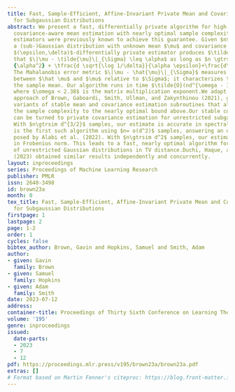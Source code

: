```yaml
---
title: Fast, Sample-Efficient, Affine-Invariant Private Mean and Covariance Estimation
  for Subgaussian Distributions
abstract: We present a fast, differentially private algorithm for high-dimensional
  covariance-aware mean estimation with nearly optimal sample complexity. Only exponential-time
  estimators were previously known to achieve this guarantee. Given $n$ samples from
  a (sub-)Gaussian distribution with unknown mean $\mu$ and covariance $\Sigma$, our
  $(\epsilon,\delta)$-differentially private estimator produces $\tilde{\mu}$ such
  that $\|\mu - \tilde{\mu}\|_{\Sigma} \leq \alpha$ as long as $n \gtrsim \tfrac d
  {\alpha^2} + \tfrac{d \sqrt{\log 1/\delta}}{\alpha \epsilon}+\frac{d\log 1/\delta}{\epsilon}$.
  The Mahalanobis error metric $\|\mu - \hat{\mu}\|_{\Sigma}$ measures the distance
  between $\hat \mu$ and $\mu$ relative to $\Sigma$; it characterizes the error of
  the sample mean. Our algorithm runs in time $\tilde{O}(nd^{\omega - 1} + nd/\eps)$,
  where $\omega < 2.38$ is the matrix multiplication exponent.We adapt an exponential-time
  approach of Brown, Gaboardi, Smith, Ullman, and Zakynthinou (2021), giving efficient
  variants of stable mean and covariance estimation subroutines that also improve
  the sample complexity to the nearly optimal bound above.Our stable covariance estimator
  can be turned to private covariance estimation for unrestricted subgaussian distributions.
  With $n\gtrsim d^{3/2}$ samples, our estimate is accurate in spectral norm. This
  is the first such algorithm using $n= o(d^2)$ samples, answering an open question
  posed by Alabi et al. (2022). With $n\gtrsim d^2$ samples, our estimate is accurate
  in Frobenius norm. This leads to a fast, nearly optimal algorithm for private learning
  of unrestricted Gaussian distributions in TV distance.Duchi, Haque, and Kuditipudi
  (2023) obtained similar results independently and concurrently.
layout: inproceedings
series: Proceedings of Machine Learning Research
publisher: PMLR
issn: 2640-3498
id: brown23a
month: 0
tex_title: Fast, Sample-Efficient, Affine-Invariant Private Mean and Covariance Estimation
  for Subgaussian Distributions
firstpage: 1
lastpage: 2
page: 1-2
order: 1
cycles: false
bibtex_author: Brown, Gavin and Hopkins, Samuel and Smith, Adam
author:
- given: Gavin
  family: Brown
- given: Samuel
  family: Hopkins
- given: Adam
  family: Smith
date: 2023-07-12
address: 
container-title: Proceedings of Thirty Sixth Conference on Learning Theory
volume: '195'
genre: inproceedings
issued:
  date-parts:
  - 2023
  - 7
  - 12
pdf: https://proceedings.mlr.press/v195/brown23a/brown23a.pdf
extras: []
# Format based on Martin Fenner's citeproc: https://blog.front-matter.io/posts/citeproc-yaml-for-bibliographies/
---
```

